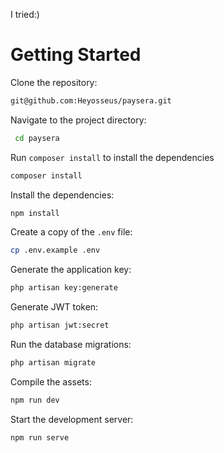 <p>I tried:) </p>

# **Getting Started**

Clone the repository:

```sh
git@github.com:Heyosseus/paysera.git
```

Navigate to the project directory:

```sh
 cd paysera
```

Run `composer install` to install the dependencies
```sh
composer install
```

Install the dependencies:

```sh
npm install
```

Create a copy of the `.env` file:

```sh
cp .env.example .env
```

Generate the application key:

```sh
php artisan key:generate
```

Generate JWT token:

```sh
php artisan jwt:secret
```

Run the database migrations:

```sh
php artisan migrate
```

Compile the assets:

```sh
npm run dev
```

Start the development server:

```sh
npm run serve
```
